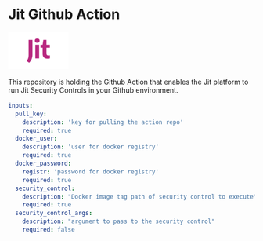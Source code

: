 # Jit Github Action

![alt text](images/jit-logo-small.png)

This repository is holding the Github Action that enables the Jit platform to run Jit Security Controls in your Github environment.

```yaml
inputs:
  pull_key:
    description: 'key for pulling the action repo'
    required: true
  docker_user:
    description: 'user for docker registry'
    required: true
  docker_password:
    registr: 'password for docker registry'
    required: true
  security_control:
    description: "Docker image tag path of security control to execute"
    required: true
  security_control_args:
    description: "argument to pass to the security control"
    required: false
```
